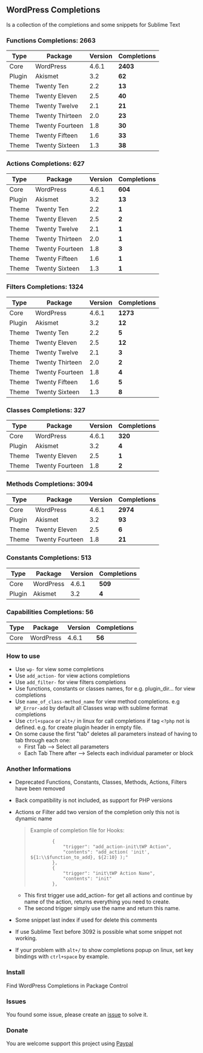 ## WordPress Completions

Is a collection of the completions and some snippets for Sublime Text

### Functions Completions: **2663**

| Type   | Package         | Version | Completions |
| ------ | --------------- | ------- | ----------- |
| Core   | WordPress       | 4.6.1   | **2403**    |
| Plugin | Akismet         | 3.2     | **62**      |
| Theme  | Twenty Ten      | 2.2     | **13**      |
| Theme  | Twenty Eleven   | 2.5     | **40**      |
| Theme  | Twenty Twelve   | 2.1     | **21**      |
| Theme  | Twenty Thirteen | 2.0     | **23**      |
| Theme  | Twenty Fourteen | 1.8     | **30**      |
| Theme  | Twenty Fifteen  | 1.6     | **33**      |
| Theme  | Twenty Sixteen  | 1.3     | **38**      |

### Actions Completions: **627**

| Type   | Package         | Version | Completions |
| ------ | --------------- | ------- | ----------- |
| Core   | WordPress       | 4.6.1   | **604**     |
| Plugin | Akismet         | 3.2     | **13**      |
| Theme  | Twenty Ten      | 2.2     | **1**       |
| Theme  | Twenty Eleven   | 2.5     | **2**       |
| Theme  | Twenty Twelve   | 2.1     | **1**       |
| Theme  | Twenty Thirteen | 2.0     | **1**       |
| Theme  | Twenty Fourteen | 1.8     | **3**       |
| Theme  | Twenty Fifteen  | 1.6     | **1**       |
| Theme  | Twenty Sixteen  | 1.3     | **1**       |

### Filters Completions: **1324**

| Type   | Package         | Version | Completions |
| ------ | --------------- | ------- | ----------- |
| Core   | WordPress       | 4.6.1   | **1273**    |
| Plugin | Akismet         | 3.2     | **12**      |
| Theme  | Twenty Ten      | 2.2     | **5**       |
| Theme  | Twenty Eleven   | 2.5     | **12**      |
| Theme  | Twenty Twelve   | 2.1     | **3**       |
| Theme  | Twenty Thirteen | 2.0     | **2**       |
| Theme  | Twenty Fourteen | 1.8     | **4**       |
| Theme  | Twenty Fifteen  | 1.6     | **5**       |
| Theme  | Twenty Sixteen  | 1.3     | **8**       |

### Classes Completions: **327**

| Type   | Package         | Version | Completions |
| ------ | --------------- | ------- | ----------- |
| Core   | WordPress       | 4.6.1   | **320**     |
| Plugin | Akismet         | 3.2     | **4**       |
| Theme  | Twenty Eleven   | 2.5     | **1**       |
| Theme  | Twenty Fourteen | 1.8     | **2**       |

### Methods Completions: **3094**

| Type   | Package         | Version | Completions |
| ------ | --------------- | ------- | ----------- |
| Core   | WordPress       | 4.6.1   | **2974**    |
| Plugin | Akismet         | 3.2     | **93**      |
| Theme  | Twenty Eleven   | 2.5     | **6**       |
| Theme  | Twenty Fourteen | 1.8     | **21**      |

### Constants Completions: **513**

| Type   | Package   | Version | Completions |
| ------ | --------- | ------- | ----------- |
| Core   | WordPress | 4.6.1   | **509**     |
| Plugin | Akismet   | 3.2     | **4**       |

### Capabilities Completions: **56**

| Type | Package   | Version | Completions |
| ---- | --------- | ------- | ----------- |
| Core | WordPress | 4.6.1   | **56**      |

### How to use

* Use `wp-` for view some completions
* Use `add_action-` for view actions completions
* Use `add_filter-` for view filters completions
* Use functions, constants or classes names, for e.g. plugin_dir... for view completions
* Use `name_of_class-method_name` for view method completions. e.g `WP_Error-add` by default all Classes wrap with sublime format completions
* Use `ctrl+space` or `alt+/` in linux for call completions if tag `<?php` not is defined. e.g. for create plugin header in empty file.
* On some cause the first "tab" deletes all parameters instead of having to tab through each one:
	- First Tab --> Select all parameters
	- Each Tab There after --> Selects each individual parameter or block

### Another Informations

* Deprecated Functions, Constants, Classes, Methods, Actions, Filters have been removed
* Back compatibility is not included, as support for PHP versions
* Actions or Filter add two version of the completion only this not is dynamic name
	> Example of completion file for Hooks:
	> ```
	>         {
	>             "trigger": "add_action-init\tWP Action",
	>             "contents": "add_action( 'init', ${1:\\$function_to_add}, ${2:10} );"
	>         },
	>         {
	>             "trigger": "init\tWP Action Name",
	>             "contents": "init"
	>         },
	> ```

	- This first trigger use add_action- for get all actions and continue by name of the action, returns everything you need to create.
	- The second trigger simply use the name and return this name.
* Some snippet last index if used for delete this comments
* If use Sublime Text before 3092 is possible what some snippet not working.
* If your problem with `alt+/` to show completions popup on linux, set key bindings with `ctrl+space` by example.

### Install

Find WordPress Completions in Package Control

### Issues

You found some issue, please create an [issue](https://github.com/23r9i0/sublime-text-wordpress/issues/new) to solve it.

### Donate

You are welcome support this project using [Paypal](https://www.paypal.com/cgi-bin/webscr?cmd=_s-xclick&hosted_button_id=VXY7T7VKL78VA)